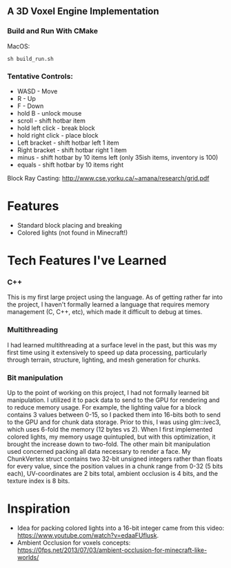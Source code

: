 ## A 3D Voxel Engine Implementation

### Build and Run With CMake
MacOS:
```
sh build_run.sh
```



### Tentative Controls:
* WASD - Move
* R - Up
* F - Down
* hold B - unlock mouse
* scroll - shift hotbar item
* hold left click - break block
* hold right click - place block
* Left bracket - shift hotbar left 1 item
* Right bracket - shift hotbar right 1 item
* minus - shift hotbar by 10 items left (only 35ish items, inventory is 100)
* equals - shift hotbar by 10 items right

Block Ray Casting: http://www.cse.yorku.ca/~amana/research/grid.pdf


# Features
- Standard block placing and breaking
- Colored lights (not found in Minecraft!)


# Tech Features I've Learned
### C++
This is my first large project using the language. As of getting rather far into the project, 
I haven't formally learned a language that requires memory management (C, C++, etc), which made 
it difficult to debug at times.

### Multithreading
I had learned multithreading at a surface level in the past, but this was my first time using it extensively
to speed up data processing, particularly through terrain, structure, lighting, and mesh generation for chunks.

### Bit manipulation
Up to the point of working on this project, I had not formally learned bit manipulation. I utilized it
to pack data to send to the GPU for rendering and to reduce memory usage. For example, the lighting value
for a block contains 3 values between 0-15, so I packed them into 16-bits both to send to the GPU and for
chunk data storage. Prior to this, I was using glm::ivec3, which uses 6-fold the memory (12 bytes vs 2).
When I first implemented colored lights, my memory usage quintupled, but with this optimization, it brought the increase
down to two-fold. The other main bit manipulation used concerned packing all data necessary to render a face.
My ChunkVertex struct contains two 32-bit unsigned integers rather than floats for every value, since the position values
in a chunk range from 0-32 (5 bits each), UV-coordinates are 2 bits total, ambient occlusion is 4 bits, and the texture index
is 8 bits.

# Inspiration
- Idea for packing colored lights into a 16-bit integer came from this video: https://www.youtube.com/watch?v=edaaFUflusk.
- Ambient Occlusion for voxels concepts: https://0fps.net/2013/07/03/ambient-occlusion-for-minecraft-like-worlds/
